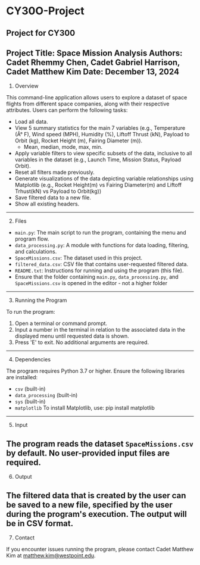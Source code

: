 # CY30O-Project
Project for CY300
-------------------------------------------
Project Title: Space Mission Analysis
Authors: Cadet Rhemmy Chen, Cadet Gabriel Harrison, Cadet Matthew Kim
Date: December 13, 2024
-----------
1. Overview
   
This command-line application allows users to explore a dataset of space flights 
from different space companies, along with their respective attributes.
Users can perform the following tasks:
- Load all data.
- View 5 summary statistics for the main 7 variables (e.g., Temperature (Â° F),
Wind speed (MPH), Humidity (%), Liftoff Thrust (kN), Payload to Orbit (kg),
Rocket Height (m), Fairing Diameter (m)).
	- Mean, median, mode, max, min.
- Apply variable filters to view specific subsets of the data, inclusive to all
variables in the dataset (e.g., Launch Time, Mission Status, Payload Orbit).
- Reset all filters made previously.
- Generate visualizations of the data depicting variable relationships using 
Matplotlib (e.g., Rocket Height(m) vs Fairing Diameter(m) and
Liftoff Trhust(kN) vs Payload to Orbit(kg))
- Save filtered data to a new file.
- Show all existing headers.
--------
2. Files

   
- `main.py`: The main script to run the program, containing the menu and program
flow.
- `data_processing.py`: A module with functions for data loading, filtering, and
calculations.
- `SpaceMissions.csv`: The dataset used in this project.
- `filtered_data.csv`: CSV file that contains user-requested filtered data.
- `README.txt`: Instructions for running and using the program (this file).
- Ensure that the folder containing `main.py`, `data_processing.py`, and `SpaceMissions.csv` is opened in the editor - not a higher folder
-----------------------
3. Running the Program
   
To run the program:
1. Open a terminal or command prompt.
2. Input a number in the terminal in relation to the associated data in the displayed
menu until requested data is shown. 
3. Press 'E' to exit.
No additional arguments are required.
---------------
4. Dependencies
   
The program requires Python 3.7 or higher. Ensure the following libraries are
installed:
- `csv` (built-in)
- `data_processing` (built-in)
- `sys` (built-in)
- `matplotlib`
To install Matplotlib, use: pip install matplotlib
--------
5. Input
   
The program reads the dataset `SpaceMissions.csv` by default. No user-provided input
files are required.
---------
6. Output
   
The filtered data that is created by the user can be saved to a new file, specified by
the user during the program's execution. The output will be in CSV format.
----------
7. Contact
   
If you encounter issues running the program, please contact Cadet Matthew Kim at
matthew.kim@westpoint.edu.
